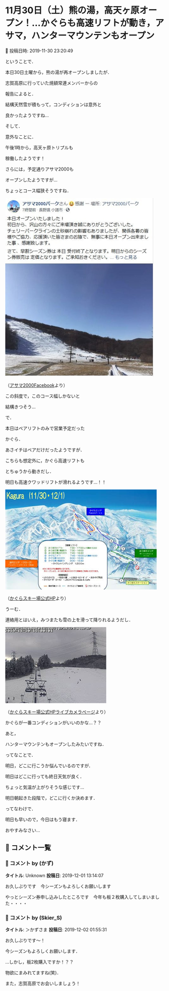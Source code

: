 # 11月30日（土）熊の湯，高天ヶ原オープン！…かぐらも高速リフトが動き，アサマ，ハンターマウンテンもオープン

📅 投稿日時: 2019-11-30 23:20:49

ということで．





本日30日土曜から，熊の湯が再オープンしましたが．


志賀高原に行っていた焼額常連メンバーからの


報告によると．


結構天然雪が積もって，コンディションは意外と


良かったようですね…





そして．


意外なことに．


午後1時から，高天ヶ原トリプルも


稼働したようです！





さらには，予定通りアサマ2000も


オープンしたようですが…


ちょっとコース幅狭そうですね．




![e0be6d50fd4047ae4ea199b47619d047.jpg](images/e0be6d50fd4047ae4ea199b47619d047.jpg)




（[アサマ2000Facebook](https://www.facebook.com/asama2000park/photos/a.761279247230852/3821265924565487/?type=3&theater)より）


この斜度で，このコース幅しかないと


結構きつそう…





で．


本日はペアリフトのみで営業予定だった


かぐら．


あさイチはペアだけだったようですが．


こちらも想定外に，かぐら高速リフトも


とちゅうから動きだし．


明日も高速クワッドリフトが滑れるようです…！！




![18623af9ca1a02d1544ac8e9dd5714f6.jpg](images/18623af9ca1a02d1544ac8e9dd5714f6.jpg)




（[かぐらスキー場公式HP](https://www.princehotels.co.jp/file.jsp?id=304673)より）


うーむ．


連絡用とはいえ，みつまたも雪の上を滑って降りれるようだし．




![ac87cd7822eae9b20d3aedb81788c1d2.jpg](images/ac87cd7822eae9b20d3aedb81788c1d2.jpg)




（[かぐらスキー場公式HPライブカメラページ](https://live.monitorbox.jp/site/kagura/91/)より）


かぐらが一番コンディションがいいのかな…？？





あと，


ハンターマウンテンもオープンしたみたいですね．





ってなことで．


明日，どこに行こうか悩んでいるのですが．


明日はどこに行っても終日天気が良く．


ちょっと気温が上がりそうな感じです…





明日朝起きた段階で，どこに行くか決めます．


ってなわけで．


明日も早いので，今日はもう寝ます．


おやすみなさい…

## 💬 コメント一覧

### 💬 コメント by (かず)
**タイトル**: Unknown
**投稿日**: 2019-12-01 13:14:07

お久しぶりです　今シーズンもよろしくお願いします

やっとシーズン券申し込みしたところです　今年も板２枚購入してしまいました・・・・

### 💬 コメント by (Skier_S)
**タイトル**: ＞かずさま
**投稿日**: 2019-12-02 01:55:31

お久しぶりです～！

今シーズンもよろしくお願いします．



…しかし，板2枚購入ですか！？？

物欲にまみれてますね(笑)．

また，志賀高原でお会いしましょう！

